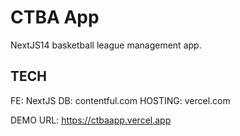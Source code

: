 # CTBA App


NextJS14 basketball league management app.






## TECH
FE: NextJS
DB: contentful.com
HOSTING: vercel.com

DEMO URL: 
https://ctbaapp.vercel.app
